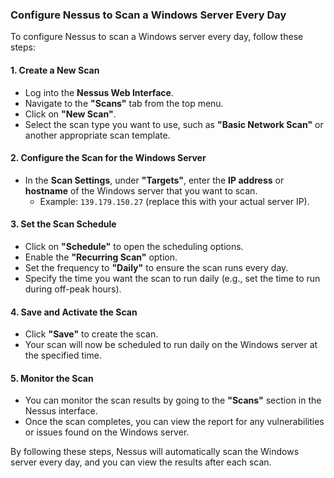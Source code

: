 ### Configure Nessus to Scan a Windows Server Every Day

To configure Nessus to scan a Windows server every day, follow these steps:

#### 1. Create a New Scan
- Log into the **Nessus Web Interface**.
- Navigate to the **"Scans"** tab from the top menu.
- Click on **"New Scan"**.
- Select the scan type you want to use, such as **"Basic Network Scan"** or another appropriate scan template.
  
#### 2. Configure the Scan for the Windows Server
- In the **Scan Settings**, under **"Targets"**, enter the **IP address** or **hostname** of the Windows server that you want to scan.
  - Example: `139.179.150.27` (replace this with your actual server IP).

#### 3. Set the Scan Schedule
- Click on **"Schedule"** to open the scheduling options.
- Enable the **"Recurring Scan"** option.
- Set the frequency to **"Daily"** to ensure the scan runs every day.
- Specify the time you want the scan to run daily (e.g., set the time to run during off-peak hours).

#### 4. Save and Activate the Scan
- Click **"Save"** to create the scan.
- Your scan will now be scheduled to run daily on the Windows server at the specified time.

#### 5. Monitor the Scan
- You can monitor the scan results by going to the **"Scans"** section in the Nessus interface.
- Once the scan completes, you can view the report for any vulnerabilities or issues found on the Windows server.

By following these steps, Nessus will automatically scan the Windows server every day, and you can view the results after each scan.
